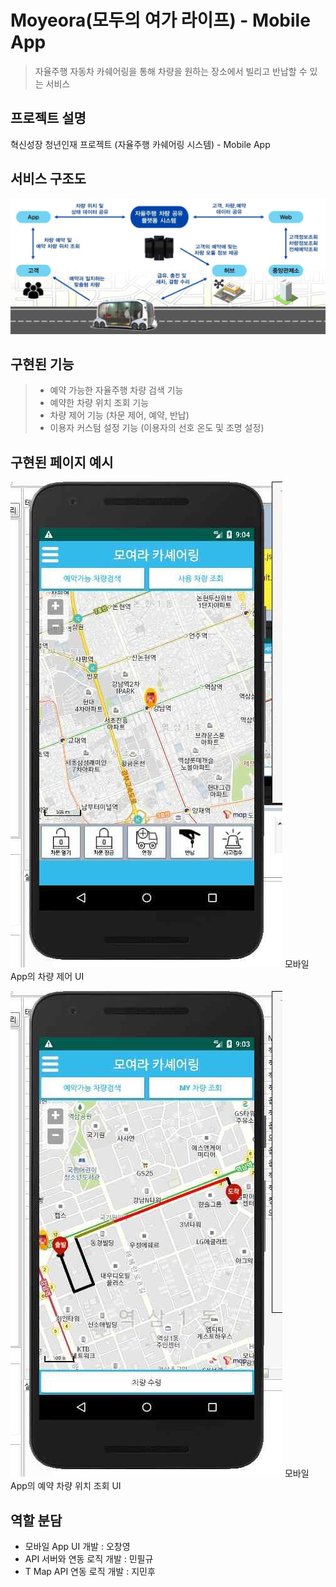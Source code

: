 # Moyeora(모두의 여가 라이프) - Mobile App
> 자율주행 자동차 카쉐어링을 통해 차량을 원하는 장소에서 빌리고 반납할 수 있는 서비스

## 프로젝트 설명
혁신성장 청년인재 프로젝트 (자율주행 카쉐어링 시스템) - Mobile App

## 서비스 구조도
![architecture](./image/architecture.jpg)

## 구현된 기능
> - 예약 가능한 자율주행 차량 검색 기능
> - 예약한 차량 위치 조회 기능
> - 차량 제어 기능 (차문 제어, 예약, 반납)
> - 이용자 커스텀 설정 기능 (이용자의 선호 온도 및 조명 설정)

## 구현된 페이지 예시
![controlCar](./image/controlCar.jpg)
모바일 App의 차량 제어 UI

![reservedCarLocation](./image/reservedCarLocation.jpg)
모바일 App의 예약 차량 위치 조회 UI

## 역할 분담
* 모바일 App UI 개발 : 오창영
* API 서버와 연동 로직 개발 : 민필규
* T Map API 연동 로직 개발 : 지민후








